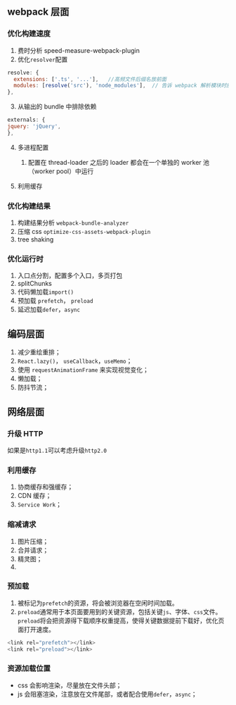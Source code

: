 <!--
 * @Description:
 * @Date: 2022-06-18 15:46:18
 * @Author: mason
-->

## webpack 层面

### 优化构建速度

1. 费时分析 speed-measure-webpack-plugin
2. 优化`resolver`配置

```js
resolve: {
  extensions: ['.ts', '...'],   //高频文件后缀名放前面
  modules: [resolve('src'), 'node_modules'],  // 告诉 webpack 解析模块时应该搜索的目录
},
```

3. 从输出的 bundle 中排除依赖

```js
externals: {
jquery: 'jQuery',
},
```

4. 多进程配置

   1. 配置在 thread-loader 之后的 loader 都会在一个单独的 worker 池（worker pool）中运行

5. 利用缓存

### 优化构建结果

1. 构建结果分析 `webpack-bundle-analyzer`
2. 压缩 css `optimize-css-assets-webpack-plugin`
3. tree shaking

### 优化运行时

1. 入口点分割，配置多个入口，多页打包
2. splitChunks
3. 代码懒加载`import()`
4. 预加载 `prefetch`， `preload`
5. 延迟加载`defer`，`async`

## 编码层面

1. 减少重绘重排；
2. `React.lazy()`， `useCallback`，`useMemo`；
3. 使用 `requestAnimationFrame` 来实现视觉变化；
4. 懒加载；
5. 防抖节流；

## 网络层面

### 升级 HTTP

如果是`http1.1`可以考虑升级`http2.0`

### 利用缓存

1. 协商缓存和强缓存；
2. CDN 缓存；
3. `Service Work`；

### 缩减请求

1. 图片压缩；
2. 合并请求；
3. 精灵图；
4.

### 预加载

1. 被标记为`prefetch`的资源，将会被浏览器在空闲时间加载。
2. `preload`通常用于本页面要用到的关键资源，包括关键`js`、字体、`css`文件。`preload`将会把资源得下载顺序权重提高，使得关键数据提前下载好，优化页面打开速度。

```js
<link rel="prefetch"></link>
<link rel="preload"></link>
```

### 资源加载位置

- css 会影响渲染，尽量放在文件头部；
- js 会阻塞渲染，注意放在文件尾部，或者配合使用`defer`，`async`；
